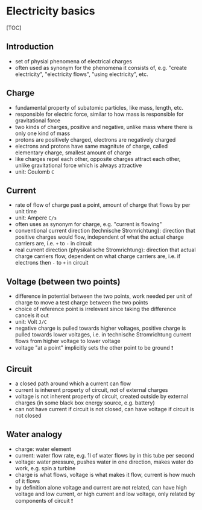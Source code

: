 # Electricity basics

[TOC]


## Introduction

- set of physial phenomena of electrical charges
- often used as synonym for the phenomena it consists of, e.g. "create electricity", "electricity flows", "using electricity", etc.



## Charge

- fundamental property of subatomic particles, like mass, length, etc.
- responsible for electric force, similar to how mass is responsible for gravitational force
- two kinds of charges, positive and negative, unlike mass where there is only one kind of mass
- protons are positively charged, electrons are negatively charged
- electrons and protons have same magnitute of charge, called elementary charge, smallest amount of charge
- like charges repel each other, opposite charges attract each other, unlike gravitational force which is always attractive
- unit: Coulomb `C`



## Current

- rate of flow of charge past a point, amount of charge that flows by per unit time
- unit: Ampere `C/s`
- often uses as synonym for charge, e.g. "current is flowing"
- conventional current direction (technische Stromrichtung): direction that positive charges would flow, independent of what the actual charge carriers are, i.e. `+` to `-` in circuit
- real current direction (physikalische Stromrichtung): direction that actual charge carriers flow, dependent on what charge carriers are, i.e. if electrons then `-` to `+` in circuit



## Voltage (between two points)

- difference in potential between the two points, work needed per unit of charge to move a test charge between the two points
- choice of reference point is irrelevant since taking the difference cancels it out
- unit: Volt `J/C`
- negative charge is pulled towards higher voltages, positive charge is pulled towards lower voltages, i.e. in technische Stromrichtung current flows from higher voltage to lower voltage
- voltage "at a point" implicitly sets the other point to be ground ❗️



## Circuit

- a closed path around which a current can flow
- current is inherent property of circuit, not of external charges
- voltage is not inherent property of circuit, created outside by external charges (in some black box energy source, e.g. battery)
- can not have current if circuit is not closed, can have voltage if circuit is not closed



## Water analogy

- charge: water element
- current: water flow rate, e.g. 1l of water flows by in this tube per second
- voltage: water pressure, pushes water in one direction, makes water do work, e.g. spin a turbine
- charge is what flows, voltage is what makes it flow, current is how much of it flows
- by definition alone voltage and current are not related, can have high voltage and low current, or high current and low voltage, only related by components of circuit ❗️